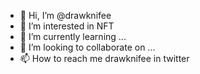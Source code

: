 - 👋 Hi, I’m @drawknifee
- 👀 I’m interested in NFT
- 🌱 I’m currently learning ...
- 💞️ I’m looking to collaborate on ...
- 📫 How to reach me drawknifee in twitter 

<!---
drawknife/drawknife is a ✨ special ✨ repository because its `README.md` (this file) appears on your GitHub profile.
You can click the Preview link to take a look at your changes.
--->
